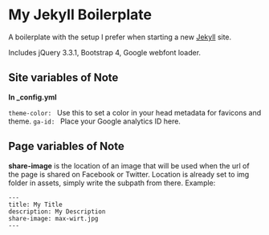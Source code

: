 # My Jekyll Boilerplate

A boilerplate with the setup I prefer when starting a new [Jekyll](https://jekyllrb.com/) site.

Includes jQuery 3.3.1, Bootstrap 4, Google webfont loader.

## Site variables of Note
**In _config.yml**

`theme-color: ` Use this to set a color in your head metadata for favicons and theme.
`ga-id: ` Place your Google analytics ID here.


## Page variables of Note

**share-image** is the location of an image that will be used when the url of the page is shared on Facebook or Twitter. Location is already set to img folder in assets, simply write the subpath from there. Example:

```
---
title: My Title
description: My Description
share-image: max-wirt.jpg
---
```
